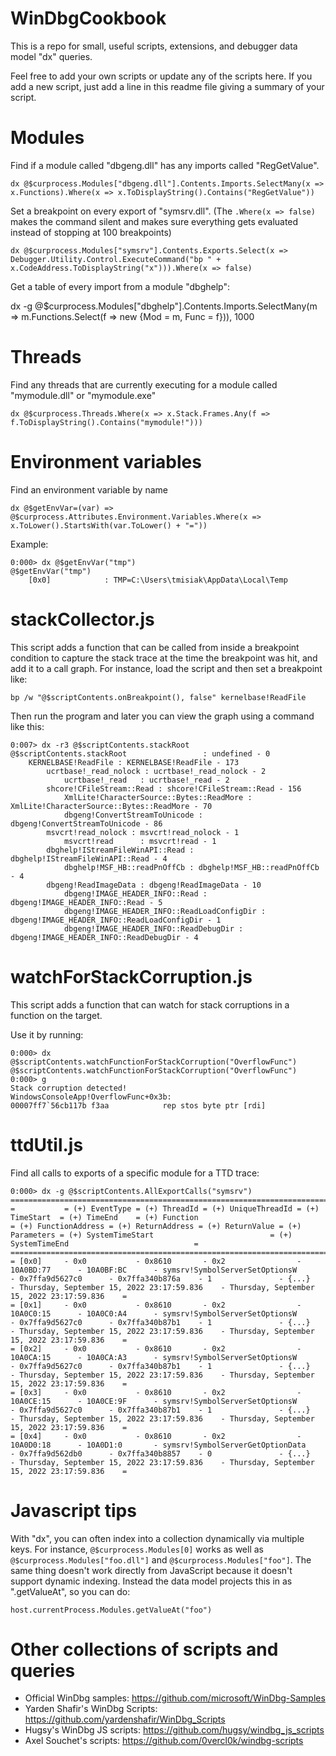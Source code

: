# WinDbgCookbook
This is a repo for small, useful scripts, extensions, and debugger data model "dx" queries.

Feel free to add your own scripts or update any of the scripts here. If you add a new script, just add a line in this readme file giving a summary of your script.

# Modules

Find if a module called "dbgeng.dll" has any imports called "RegGetValue".

```dx @$curprocess.Modules["dbgeng.dll"].Contents.Imports.SelectMany(x => x.Functions).Where(x => x.ToDisplayString().Contains("RegGetValue"))```

Set a breakpoint on every export of "symsrv.dll". (The ```.Where(x => false)``` makes the command silent and makes sure everything gets evaluated instead of stopping at 100 breakpoints)

```dx @$curprocess.Modules["symsrv"].Contents.Exports.Select(x => Debugger.Utility.Control.ExecuteCommand("bp " + x.CodeAddress.ToDisplayString("x"))).Where(x => false)```

Get a table of every import from a module "dbghelp":

dx -g @$curprocess.Modules["dbghelp"].Contents.Imports.SelectMany(m => m.Functions.Select(f => new {Mod = m, Func = f})), 1000

# Threads

Find any threads that are currently executing for a module called "mymodule.dll" or "mymodule.exe"

```dx @$curprocess.Threads.Where(x => x.Stack.Frames.Any(f => f.ToDisplayString().Contains("mymodule!")))```

# Environment variables

Find an environment variable by name

```
dx @$getEnvVar=(var) => @$curprocess.Attributes.Environment.Variables.Where(x => x.ToLower().StartsWith(var.ToLower() + "="))
```

Example:

```
0:000> dx @$getEnvVar("tmp")
@$getEnvVar("tmp")                
    [0x0]            : TMP=C:\Users\tmisiak\AppData\Local\Temp
```

# stackCollector.js

This script adds a function that can be called from inside a breakpoint condition to capture the stack trace at the time the breakpoint was hit, and add it to a call graph. For instance, load the script and then set a breakpoint like:

```bp /w "@$scriptContents.onBreakpoint(), false" kernelbase!ReadFile```

Then run the program and later you can view the graph using a command like this:

```
0:007> dx -r3 @$scriptContents.stackRoot
@$scriptContents.stackRoot                 : undefined - 0
    KERNELBASE!ReadFile : KERNELBASE!ReadFile - 173
        ucrtbase!_read_nolock : ucrtbase!_read_nolock - 2
            ucrtbase!_read   : ucrtbase!_read - 2
        shcore!CFileStream::Read : shcore!CFileStream::Read - 156
            XmlLite!CharacterSource::Bytes::ReadMore : XmlLite!CharacterSource::Bytes::ReadMore - 70
            dbgeng!ConvertStreamToUnicode : dbgeng!ConvertStreamToUnicode - 86
        msvcrt!read_nolock : msvcrt!read_nolock - 1
            msvcrt!read      : msvcrt!read - 1
        dbghelp!IStreamFileWinAPI::Read : dbghelp!IStreamFileWinAPI::Read - 4
            dbghelp!MSF_HB::readPnOffCb : dbghelp!MSF_HB::readPnOffCb - 4
        dbgeng!ReadImageData : dbgeng!ReadImageData - 10
            dbgeng!IMAGE_HEADER_INFO::Read : dbgeng!IMAGE_HEADER_INFO::Read - 5
            dbgeng!IMAGE_HEADER_INFO::ReadLoadConfigDir : dbgeng!IMAGE_HEADER_INFO::ReadLoadConfigDir - 1
            dbgeng!IMAGE_HEADER_INFO::ReadDebugDir : dbgeng!IMAGE_HEADER_INFO::ReadDebugDir - 4
```

# watchForStackCorruption.js

This script adds a function that can watch for stack corruptions in a function on the target.

Use it by running:

```
0:000> dx @$scriptContents.watchFunctionForStackCorruption("OverflowFunc")
@$scriptContents.watchFunctionForStackCorruption("OverflowFunc")
0:000> g
Stack corruption detected!
WindowsConsoleApp!OverflowFunc+0x3b:
00007ff7`56cb117b f3aa            rep stos byte ptr [rdi]
```

# ttdUtil.js

Find all calls to exports of a specific module for a TTD trace:

```
0:000> dx -g @$scriptContents.AllExportCalls("symsrv")
===========================================================================================================================================================================================================================================================================================================================
=           = (+) EventType = (+) ThreadId = (+) UniqueThreadId = (+) TimeStart  = (+) TimeEnd    = (+) Function                               = (+) FunctionAddress = (+) ReturnAddress = (+) ReturnValue = (+) Parameters = (+) SystemTimeStart                          = (+) SystemTimeEnd                            =
===========================================================================================================================================================================================================================================================================================================================
= [0x0]     - 0x0           - 0x8610       - 0x2                - 10A0BD:77      - 10A0BF:BC      - symsrv!SymbolServerSetOptionsW             - 0x7ffa9d5627c0      - 0x7ffa340b876a    - 1               - {...}          - Thursday, September 15, 2022 23:17:59.836    - Thursday, September 15, 2022 23:17:59.836    =
= [0x1]     - 0x0           - 0x8610       - 0x2                - 10A0C0:15      - 10A0C0:A4      - symsrv!SymbolServerSetOptionsW             - 0x7ffa9d5627c0      - 0x7ffa340b87b1    - 1               - {...}          - Thursday, September 15, 2022 23:17:59.836    - Thursday, September 15, 2022 23:17:59.836    =
= [0x2]     - 0x0           - 0x8610       - 0x2                - 10A0CA:15      - 10A0CA:A3      - symsrv!SymbolServerSetOptionsW             - 0x7ffa9d5627c0      - 0x7ffa340b87b1    - 1               - {...}          - Thursday, September 15, 2022 23:17:59.836    - Thursday, September 15, 2022 23:17:59.836    =
= [0x3]     - 0x0           - 0x8610       - 0x2                - 10A0CE:15      - 10A0CE:9F      - symsrv!SymbolServerSetOptionsW             - 0x7ffa9d5627c0      - 0x7ffa340b87b1    - 1               - {...}          - Thursday, September 15, 2022 23:17:59.836    - Thursday, September 15, 2022 23:17:59.836    =
= [0x4]     - 0x0           - 0x8610       - 0x2                - 10A0D0:18      - 10A0D1:0       - symsrv!SymbolServerGetOptionData           - 0x7ffa9d562db0      - 0x7ffa340b8857    - 0               - {...}          - Thursday, September 15, 2022 23:17:59.836    - Thursday, September 15, 2022 23:17:59.836    =
```

# Javascript tips

With "dx", you can often index into a collection dynamically via multiple keys. For instance, ```@$curprocess.Modules[0]``` works as well as ```@$curprocess.Modules["foo.dll"]``` and ```@$curprocess.Modules["foo"]```. The same thing doesn't work directly from JavaScript because it doesn't support dynamic indexing. Instead the data model projects this in as ".getValueAt", so you can do:

```
host.currentProcess.Modules.getValueAt("foo")
```

# Other collections of scripts and queries

* Official WinDbg samples: https://github.com/microsoft/WinDbg-Samples
* Yarden Shafir's WinDbg Scripts: https://github.com/yardenshafir/WinDbg_Scripts
* Hugsy's WinDbg JS scripts: https://github.com/hugsy/windbg_js_scripts
* Axel Souchet's scripts: https://github.com/0vercl0k/windbg-scripts
